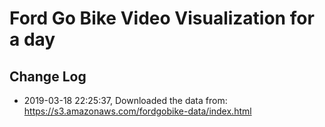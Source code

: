 
# Ford Go Bike Video Visualization for a day

## Change Log 
* 2019-03-18 22:25:37, Downloaded the data from: https://s3.amazonaws.com/fordgobike-data/index.html